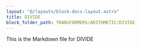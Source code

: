 ```yaml
---
layout: "@/layouts/block-docs-layout.astro"
title: DIVIDE
block_folder_path: TRANSFORMERS/ARITHMETIC/DIVIDE
---
```


This is the Markdown file for DIVIDE

